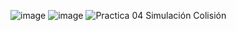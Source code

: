![image](https://github.com/VladiLopez/Simulacion_por_computadora_JavierVladimirLopez/assets/94854899/69e03d35-a730-4536-9bf5-b34fc23dcc43)
![image](https://github.com/VladiLopez/Simulacion_por_computadora_JavierVladimirLopez/assets/94854899/e613f29c-024d-4fc7-83d2-43c35035bd1d)
![Practica 04 Simulación Colisión](https://github.com/VladiLopez/Simulacion_por_computadora_JavierVladimirLopez/assets/94854899/24197aaa-2d24-40de-b62e-9b69bbd456b8)
